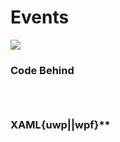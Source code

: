 # Events

![](https://raw.githubusercontent.com/Live-Charts/WebSiteDocs/master/v1/Resources/eventsgif.gif)

<pulled></pulled>

### Code Behind

```{wpf,!https://raw.githubusercontent.com/beto-rodriguez/Live-Charts/master/Examples/WinForms/Cartesian/Events/EventsExample.cs}
```

```{uwp,!https://raw.githubusercontent.com/beto-rodriguez/Live-Charts/master/Examples/Uwp/CartesianChart/Events/EventsExample.xaml}
```

```{wf,!https://raw.githubusercontent.com/beto-rodriguez/Live-Charts/master/Examples/WinForms/Cartesian/Events/EventsExample.cs}
```

### XAML{uwp||wpf}**

```{wpf,!https://raw.githubusercontent.com/beto-rodriguez/Live-Charts/master/Examples/WinForms/Cartesian/Events/EventsExample.cs}
```

```{uwp,!https://raw.githubusercontent.com/beto-rodriguez/Live-Charts/master/Examples/Uwp/CartesianChart/Events/EventsExample.xaml}
```

```{wf,!https://raw.githubusercontent.com/beto-rodriguez/Live-Charts/master/Examples/WinForms/Cartesian/Events/EventsExample.cs}
```

